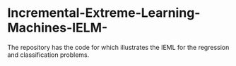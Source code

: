 # Incremental-Extreme-Learning-Machines-IELM-
The repository has the code for which illustrates the IEML for the regression and classification problems.
